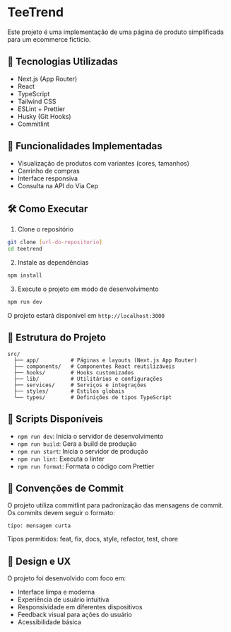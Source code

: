 # TeeTrend

Este projeto é uma implementação de uma página de produto simplificada para um ecommerce ficticio.

## 🚀 Tecnologias Utilizadas

- Next.js (App Router)
- React
- TypeScript
- Tailwind CSS
- ESLint + Prettier
- Husky (Git Hooks)
- Commitlint

## 🎯 Funcionalidades Implementadas

- Visualização de produtos com variantes (cores, tamanhos)
- Carrinho de compras
- Interface responsiva
- Consulta na API do Via Cep

## 🛠️ Como Executar

1. Clone o repositório

```bash
git clone [url-do-repositorio]
cd teetrend
```

2. Instale as dependências

```bash
npm install
```

3. Execute o projeto em modo de desenvolvimento

```bash
npm run dev
```

O projeto estará disponível em `http://localhost:3000`

## 📁 Estrutura do Projeto

```
src/
  ├── app/          # Páginas e layouts (Next.js App Router)
  ├── components/   # Componentes React reutilizáveis
  ├── hooks/        # Hooks customizados
  ├── lib/          # Utilitários e configurações
  ├── services/     # Serviços e integrações
  ├── styles/       # Estilos globais
  └── types/        # Definições de tipos TypeScript
```

## 🧪 Scripts Disponíveis

- `npm run dev`: Inicia o servidor de desenvolvimento
- `npm run build`: Gera a build de produção
- `npm run start`: Inicia o servidor de produção
- `npm run lint`: Executa o linter
- `npm run format`: Formata o código com Prettier

## 📝 Convenções de Commit

O projeto utiliza commitlint para padronização das mensagens de commit. Os commits devem seguir o formato:

```
tipo: mensagem curta
```

Tipos permitidos: feat, fix, docs, style, refactor, test, chore

## 🎨 Design e UX

O projeto foi desenvolvido com foco em:

- Interface limpa e moderna
- Experiência de usuário intuitiva
- Responsividade em diferentes dispositivos
- Feedback visual para ações do usuário
- Acessibilidade básica
